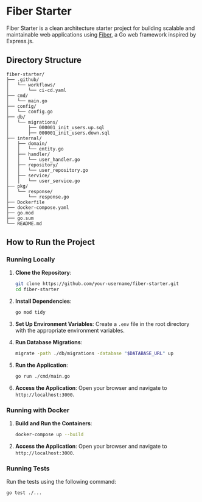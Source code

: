 # Fiber Starter

Fiber Starter is a clean architecture starter project for building scalable and maintainable web applications using [Fiber](https://gofiber.io/), a Go web framework inspired by Express.js.

## Directory Structure

```
fiber-starter/
├── .github/
│   └── workflows/
│       └── ci-cd.yaml
├── cmd/
│   └── main.go
├── config/
│   └── config.go
├── db/
│   └── migrations/
│       ├── 000001_init_users.up.sql
│       ├── 000001_init_users.down.sql
├── internal/
│   ├── domain/
│   │   └── entity.go
│   ├── handler/
│   │   └── user_handler.go
│   ├── repository/
│   │   └── user_repository.go
│   ├── service/
│   │   └── user_service.go
├── pkg/
│   └── response/
│       └── response.go
├── Dockerfile
├── docker-compose.yaml
├── go.mod
├── go.sum
└── README.md
```

## How to Run the Project

### Running Locally

1. **Clone the Repository**:

   ```bash
   git clone https://github.com/your-username/fiber-starter.git
   cd fiber-starter
   ```

2. **Install Dependencies**:

   ```bash
   go mod tidy
   ```

3. **Set Up Environment Variables**:
   Create a `.env` file in the root directory with the appropriate environment variables.

4. **Run Database Migrations**:

   ```bash
   migrate -path ./db/migrations -database "$DATABASE_URL" up
   ```

5. **Run the Application**:

   ```bash
   go run ./cmd/main.go
   ```

6. **Access the Application**:
   Open your browser and navigate to `http://localhost:3000`.

### Running with Docker

1. **Build and Run the Containers**:

   ```bash
   docker-compose up --build
   ```

2. **Access the Application**:
   Open your browser and navigate to `http://localhost:3000`.

### Running Tests

Run the tests using the following command:

```bash
go test ./...
```
